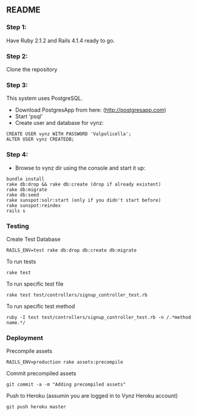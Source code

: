 ## README

### Step 1:
Have Ruby 2.1.2 and Rails 4.1.4 ready to go.

### Step 2:
Clone the repository

### Step 3:
This system uses PostgreSQL.
* Download PostgresApp from here: (http://postgresapp.com)
* Start 'psql'
* Create user and database for vynz:
```
CREATE USER vynz WITH PASSWORD 'Valpolicella';
ALTER USER vynz CREATEDB;
```

### Step 4:
* Browse to vynz dir using the console and start it up:
```
bundle install
rake db:drop && rake db:create (drop if already existent)
rake db:migrate
rake db:seed
rake sunspot:solr:start (only if you didn't start before)
rake sunspot:reindex
rails s
```

### Testing
Create Test Database
```
RAILS_ENV=test rake db:drop db:create db:migrate
```

To run tests 
```
rake test
```

To run specific test file
```
rake test test/controllers/signup_controller_test.rb
```

To run specific test method 
```
ruby -I test test/controllers/signup_controller_test.rb -n /.*method name.*/
```

### Deployment
Precompile assets
```
RAILS_ENV=production rake assets:precompile
```

Commit precompiled assets
```
git commit -a -m "Adding precompiled assets"
```

Push to Heroku (assumin you are logged in to Vynz Heroku account)
```
git push heroku master
```



